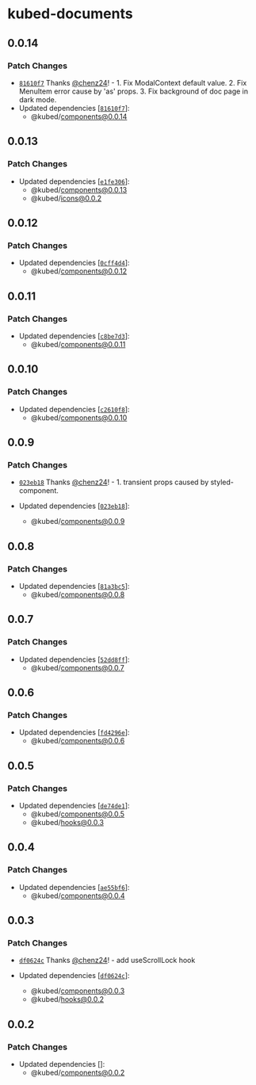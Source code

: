 # kubed-documents

## 0.0.14

### Patch Changes

- [`81610f7`](https://github.com/kubesphere/kube-design/commit/81610f7b72e85c675dfd129bd5c676ad09c6f702) Thanks [@chenz24](https://github.com/chenz24)! - 1. Fix ModalContext default value.
  2. Fix MenuItem error cause by 'as' props.
  3. Fix background of doc page in dark mode.
- Updated dependencies [[`81610f7`](https://github.com/kubesphere/kube-design/commit/81610f7b72e85c675dfd129bd5c676ad09c6f702)]:
  - @kubed/components@0.0.14

## 0.0.13

### Patch Changes

- Updated dependencies [[`e1fe306`](https://github.com/kubesphere/kube-design/commit/e1fe30612f48839ae6eb40522ba28dd893ccbf9f)]:
  - @kubed/components@0.0.13
  - @kubed/icons@0.0.2

## 0.0.12

### Patch Changes

- Updated dependencies [[`0cff4d4`](https://github.com/kubesphere/kube-design/commit/0cff4d4ea509b874b0a746b8a4dbaa24f7955c62)]:
  - @kubed/components@0.0.12

## 0.0.11

### Patch Changes

- Updated dependencies [[`c8be7d3`](https://github.com/kubesphere/kube-design/commit/c8be7d31582ee31fa7c33ee89df5d36dd659ab36)]:
  - @kubed/components@0.0.11

## 0.0.10

### Patch Changes

- Updated dependencies [[`c2610f8`](https://github.com/kubesphere/kube-design/commit/c2610f898a081e743918bc755a308ae2c2016035)]:
  - @kubed/components@0.0.10

## 0.0.9

### Patch Changes

- [`023eb18`](https://github.com/kubesphere/kube-design/commit/023eb1828edaf053bae599f55d9d46b94b4d2b20) Thanks [@chenz24](https://github.com/chenz24)! - 1. transient props caused by styled-component.

- Updated dependencies [[`023eb18`](https://github.com/kubesphere/kube-design/commit/023eb1828edaf053bae599f55d9d46b94b4d2b20)]:
  - @kubed/components@0.0.9

## 0.0.8

### Patch Changes

- Updated dependencies [[`81a3bc5`](https://github.com/kubesphere/kube-design/commit/81a3bc511bb7718c269f8485311e0bdc169fd4ce)]:
  - @kubed/components@0.0.8

## 0.0.7

### Patch Changes

- Updated dependencies [[`52dd8ff`](https://github.com/kubesphere/kube-design/commit/52dd8ff4d8127da7dcbf87fa882c4a2c9771e6e9)]:
  - @kubed/components@0.0.7

## 0.0.6

### Patch Changes

- Updated dependencies [[`fd4296e`](https://github.com/kubesphere/kube-design/commit/fd4296ec231c097bbdfdadb9ba975c29308822df)]:
  - @kubed/components@0.0.6

## 0.0.5

### Patch Changes

- Updated dependencies [[`de74de1`](https://github.com/kubesphere/kube-design/commit/de74de1786e2dcef25f7fea435d24dc146527b78)]:
  - @kubed/components@0.0.5
  - @kubed/hooks@0.0.3

## 0.0.4

### Patch Changes

- Updated dependencies [[`ae55bf6`](https://github.com/kubesphere/kube-design/commit/ae55bf6d0f4818df4a80e43494a20ed664dd9855)]:
  - @kubed/components@0.0.4

## 0.0.3

### Patch Changes

- [`df0624c`](https://github.com/kubesphere/kube-design/commit/df0624c146781210b3eb8849bdb7ceea65c064e5) Thanks [@chenz24](https://github.com/chenz24)! - add useScrollLock hook

- Updated dependencies [[`df0624c`](https://github.com/kubesphere/kube-design/commit/df0624c146781210b3eb8849bdb7ceea65c064e5)]:
  - @kubed/components@0.0.3
  - @kubed/hooks@0.0.2

## 0.0.2

### Patch Changes

- Updated dependencies []:
  - @kubed/components@0.0.2
